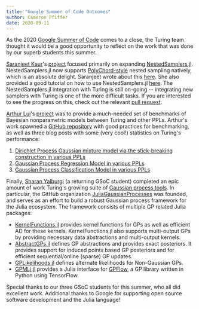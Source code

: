 ```yaml
---
title: "Google Summer of Code Outcomes"
author: Cameron Pfiffer
date: 2020-09-11
---
```


As the 2020 [Google Summer of Code](https://summerofcode.withgoogle.com/) comes to a close, the Turing team thought it would be a good opportunity to reflect on the work that was done by our superb students this summer.

[Saranjeet Kaur](https://github.com/SaranjeetKaur)'s [project](https://summerofcode.withgoogle.com/projects/#6567464390885376) focused primarily on expanding [NestedSamplers.jl](https://github.com/TuringLang/NestedSamplers.jl). NestedSamplers.jl now supports [PolyChord-style](https://arxiv.org/abs/1506.00171) nested sampling natively, which is an absolute delight. Saranjeet wrote about this [here](https://nextjournal.com/Saranjeet-Kaur/extending-nestedsamplersjl). She also provided a good tutorial on how to use NestedSamplers.jl [here](https://nextjournal.com/Saranjeet-Kaur/illustrations-of-use-of-nestedsamplersjl). The NestedSamplers.jl integration with Turing is still on-going -- integrating new samplers with Turing is one of the more difficult tasks. If you are interested to see the progress on this, check out the relevant [pull request](https://github.com/TuringLang/Turing.jl/pull/1333).

[Arthur Lui](https://github.com/luiarthur)'s [project](https://summerofcode.withgoogle.com/projects/#5861616765108224) was to provide a much-needed set of benchmarks of Bayesian nonparametric models between Turing and other PPLs. Arthur's work spawned a [GitHub repository](https://github.com/luiarthur/TuringBnpBenchmarks) with good practices for benchmarking, as well as three blog posts with some (very cool!) statistics on Turing's performance:

1. [Dirichlet Process Gaussian mixture model via the stick-breaking construction in various PPLs](https://luiarthur.github.io/TuringBnpBenchmarks/dpsbgmm)
2. [Gaussian Process Regression Model in various PPLs](https://luiarthur.github.io/TuringBnpBenchmarks/gp)
3. [Gaussian Process Classification Model in various PPLs](https://luiarthur.github.io/TuringBnpBenchmarks/gpclassify)

Finally, [Sharan Yalburgi](https://github.com/sharanry) (a returning GSoC student) completed an epic amount of work Turing's growing suite of [Gaussian process tools](https://summerofcode.withgoogle.com/projects/#5565948129443840). In particular, the GitHub organization [JuliaGaussianProcesses](https://github.com/JuliaGaussianProcesses) was founded, and serves as an effort to build a robust Gaussian process framework for the Julia ecosystem. The framework consists of multiple GP related Julia packages:

- [KernelFunctions.jl](https://github.com/JuliaGaussianProcesses/KernelFunctions.jl) provides kernel functions for GPs as well as efficient AD for these kernels. KernelFunctions.jl also supports multi-output GPs by providing necessary data abstractions and multi-output kernels.
- [AbstractGPs.jl](https://github.com/JuliaGaussianProcesses/AbstractGPs.jl) defines GP abstractions and provides exact posteriors. It provides support for induced points based GP posteriors and for efficient sequential/online (sparse) GP updates.
- [GPLikelihoods.jl](https://github.com/JuliaGaussianProcesses/GPLikelihoods.jl) defines alternate likelihoods for Non-Gaussian GPs.
- [GPMLj.jl](https://github.com/JuliaGaussianProcesses/GPMLj.jl) provides a Julia interface for [GPFlow](https://github.com/GPflow/GPflow), a GP library written in Python using TensorFlow.

Special thanks to our three GSoC students for this summer, who all did excellent work. Additional thanks to Google for supporting open source software development and the Julia language!